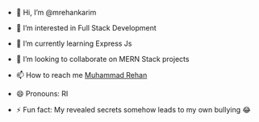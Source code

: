 - 👋 Hi, I’m @mrehankarim
- 👀 I’m interested in Full Stack Development
- 🌱 I’m currently learning Express Js
- 💞️ I’m looking to collaborate on MERN Stack projects
- 📫 How to reach me [Muhammad Rehan](https://www.linkedin.com/in/mrehankarim/)

- 😄 Pronouns: RI
- ⚡ Fun fact: My revealed secrets somehow leads to my own bullying 😂

<!---
mrehankarim/mrehankarim is a ✨ special ✨ repository because its `README.md` (this file) appears on your GitHub profile.
You can click the Preview link to take a look at your changes.
--->
